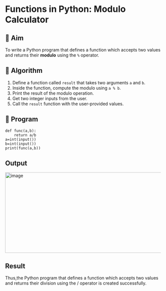 # Functions in Python: Modulo Calculator

## 🎯 Aim
To write a Python program that defines a function which accepts two values and returns their **modulo** using the `%` operator.

## 🧠 Algorithm
1. Define a function called `result` that takes two arguments `a` and `b`.
2. Inside the function, compute the modulo using `a % b`.
3. Print the result of the modulo operation.
4. Get two integer inputs from the user.
5. Call the `result` function with the user-provided values.

## 🧾 Program
```
def func(a,b):
    return a/b
a=int(input())
b=int(input())
print(func(a,b))
```


## Output
<img width="694" height="260" alt="image" src="https://github.com/user-attachments/assets/0b91b9f1-9141-4183-9bab-40a02895f84b" />


## Result
Thus,the Python program that defines a function which accepts two values and returns their division using the / operator is created successfully.

